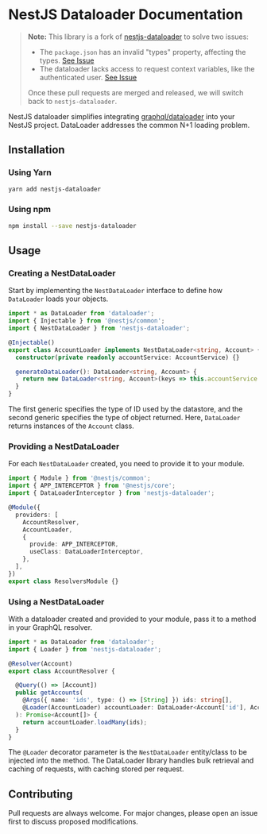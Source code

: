 # NestJS Dataloader Documentation

> **Note:** This library is a fork of [nestjs-dataloader](https://github.com/krislefeber/nestjs-dataloader) to solve two issues:
>
> - The `package.json` has an invalid "types" property, affecting the types. [See Issue](https://github.com/krislefeber/nestjs-dataloader/pull/59)
> - The dataloader lacks access to request context variables, like the authenticated user. [See Issue](https://github.com/krislefeber/nestjs-dataloader/pull/11)
>
> Once these pull requests are merged and released, we will switch back to `nestjs-dataloader`.

NestJS dataloader simplifies integrating [graphql/dataloader](https://github.com/graphql/dataloader) into your NestJS project. DataLoader addresses the common N+1 loading problem.

## Installation

### Using Yarn

```bash
yarn add nestjs-dataloader
```

### Using npm

```bash
npm install --save nestjs-dataloader
```

## Usage

### Creating a NestDataLoader

Start by implementing the `NestDataLoader` interface to define how `DataLoader` loads your objects.

```typescript
import * as DataLoader from 'dataloader';
import { Injectable } from '@nestjs/common';
import { NestDataLoader } from 'nestjs-dataloader';

@Injectable()
export class AccountLoader implements NestDataLoader<string, Account> {
  constructor(private readonly accountService: AccountService) {}

  generateDataLoader(): DataLoader<string, Account> {
    return new DataLoader<string, Account>(keys => this.accountService.findByIds(keys));
  }
}
```

The first generic specifies the type of ID used by the datastore, and the second generic specifies the type of object returned. Here, `DataLoader` returns instances of the `Account` class.

### Providing a NestDataLoader

For each `NestDataLoader` created, you need to provide it to your module.

```typescript
import { Module } from '@nestjs/common';
import { APP_INTERCEPTOR } from '@nestjs/core';
import { DataLoaderInterceptor } from 'nestjs-dataloader';

@Module({
  providers: [
    AccountResolver,
    AccountLoader,
    {
      provide: APP_INTERCEPTOR,
      useClass: DataLoaderInterceptor,
    },
  ],
})
export class ResolversModule {}
```

### Using a NestDataLoader

With a dataloader created and provided to your module, pass it to a method in your GraphQL resolver.

```typescript
import * as DataLoader from 'dataloader';
import { Loader } from 'nestjs-dataloader';

@Resolver(Account)
export class AccountResolver {

  @Query(() => [Account])
  public getAccounts(
    @Args({ name: 'ids', type: () => [String] }) ids: string[],
    @Loader(AccountLoader) accountLoader: DataLoader<Account['id'], Account>
  ): Promise<Account[]> {
    return accountLoader.loadMany(ids);
  }
}
```

The `@Loader` decorator parameter is the `NestDataLoader` entity/class to be injected into the method. The DataLoader library handles bulk retrieval and caching of requests, with caching stored per request.

## Contributing

Pull requests are always welcome. For major changes, please open an issue first to discuss proposed modifications.